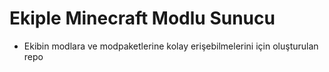 # Ekiple Minecraft Modlu Sunucu
- Ekibin modlara ve modpaketlerine kolay erişebilmelerini için oluşturulan repo
